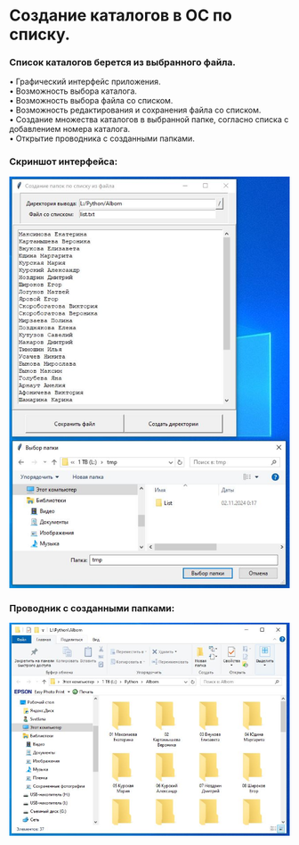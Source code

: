 # Создание каталогов в ОС по списку.
### Список каталогов берется из выбранного файла.

• Графический интерфейс приложения.  
• Возможность выбора каталога.  
• Возможность выбора файла со списком.  
• Возможность редактирования и сохранения файла со списком.  
• Создание множества каталогов в выбранной папке, согласно списка с добавлением номера каталога.  
• Открытие проводника с созданными папками.

### Скриншот интерфейса:
![img01](https://github.com/Topotun77/Create_dir/blob/master/output/img01.JPG?raw=true)
### Проводник с созданными папками:
![img02](https://github.com/Topotun77/Create_dir/blob/master/output/img02.JPG?raw=true)
